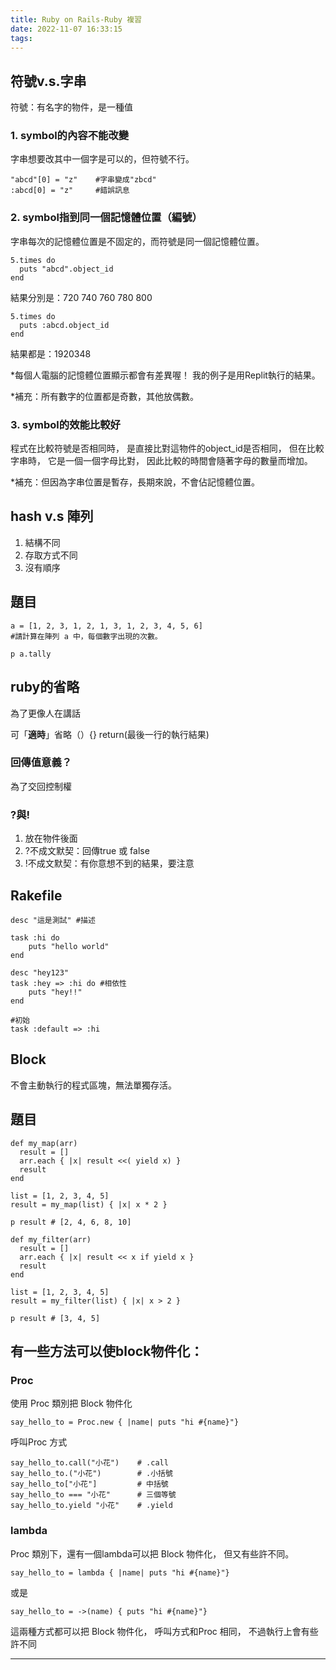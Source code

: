 ```yaml
---
title: Ruby on Rails-Ruby 複習
date: 2022-11-07 16:33:15
tags: 
---
```


## 符號v.s.字串

符號：有名字的物件，是一種值

### 1. symbol的內容不能改變
  字串想要改其中一個字是可以的，但符號不行。
   ```
   "abcd"[0] = "z"    #字串變成"zbcd"
   :abcd[0] = "z"     #錯誤訊息
   ```
### 2. symbol指到同一個記憶體位置（編號）
  字串每次的記憶體位置是不固定的，而符號是同一個記憶體位置。
   ```
   5.times do
     puts "abcd".object_id
   end
   ```
   結果分別是：720 740 760 780 800
   ```
   5.times do
     puts :abcd.object_id
   end
   ```
   結果都是：1920348
   
   *每個人電腦的記憶體位置顯示都會有差異喔！
   我的例子是用Replit執行的結果。
   
   *補充：所有數字的位置都是奇數，其他放偶數。

### 3. symbol的效能比較好

   程式在比較符號是否相同時，
   是直接比對這物件的object_id是否相同，
   但在比較字串時，
   它是一個一個字母比對，
   因此比較的時間會隨著字母的數量而增加。
   
   *補充：但因為字串位置是暫存，長期來說，不會佔記憶體位置。
   
   
## hash v.s 陣列
1. 結構不同
2. 存取方式不同
3. 沒有順序

## 題目
```
a = [1, 2, 3, 1, 2, 1, 3, 1, 2, 3, 4, 5, 6]
#請計算在陣列 a 中，每個數字出現的次數。

p a.tally
```

## ruby的省略

為了更像人在講話

可「**適時**」省略（）{} return(最後一行的執行結果)

### 回傳值意義？

為了交回控制權

### ?與!
1. 放在物件後面
2. ?不成文默契：回傳true 或 false
3. !不成文默契：有你意想不到的結果，要注意


## Rakefile

```
desc "這是測試" #描述

task :hi do
    puts "hello world"
end

desc "hey123"
task :hey => :hi do #相依性
    puts "hey!!"
end

#初始
task :default => :hi 
```


## Block
不會主動執行的程式區塊，無法單獨存活。

## 題目

```
def my_map(arr)
  result = []
  arr.each { |x| result <<( yield x) }
  result
end

list = [1, 2, 3, 4, 5]
result = my_map(list) { |x| x * 2 }

p result # [2, 4, 6, 8, 10]
```

```
def my_filter(arr)
  result = []
  arr.each { |x| result << x if yield x }
  result
end

list = [1, 2, 3, 4, 5]
result = my_filter(list) { |x| x > 2 }

p result # [3, 4, 5]
```


## 有一些方法可以使block物件化：

### Proc

使用 Proc 類別把 Block 物件化
```
say_hello_to = Proc.new { |name| puts "hi #{name}"}  
```
呼叫Proc 方式
```
say_hello_to.call("小花")    # .call
say_hello_to.("小花")        # .小括號
say_hello_to["小花"]         # 中括號
say_hello_to === "小花"      # 三個等號
say_hello_to.yield "小花"    # .yield
```

### lambda

Proc 類別下，還有一個lambda可以把 Block 物件化，
但又有些許不同。

```
say_hello_to = lambda { |name| puts "hi #{name}"} 
```
或是
```
say_hello_to = ->(name) { puts "hi #{name}"} 
```
這兩種方式都可以把 Block 物件化，
呼叫方式和Proc 相同，
不過執行上會有些許不同


---



